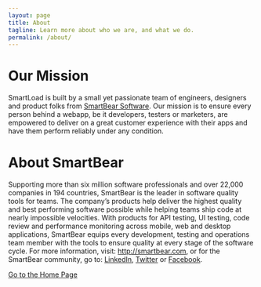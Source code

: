 ```yaml
---
layout: page
title: About
tagline: Learn more about who we are, and what we do.  
permalink: /about/
---
```


# Our Mission
SmartLoad is built by a small yet passionate team of engineers, designers and product folks from [SmartBear Software](http://smartbear.com). Our mission is to ensure every person behind a webapp, be it developers, testers or marketers, are empowered to  deliver on a great customer experience with their apps and have them perform reliably under any condition.

# About SmartBear
Supporting more than six million software professionals and over 22,000 companies in 194 countries, SmartBear is the leader in software quality tools for teams. The company’s products help deliver the highest quality and best performing software possible while helping teams ship code at nearly impossible velocities. With products for API testing, UI testing, code review and performance monitoring across mobile, web and desktop applications, SmartBear equips every development, testing and operations team member with the tools to ensure quality at every stage of the software cycle. For more information, visit: http://smartbear.com, or for the SmartBear community, go to: [LinkedIn](https://www.linkedin.com/company/smartbear-software), [Twitter](http://twitter.com/smartbear) or [Facebook](https://www.facebook.com/smartbear).



[Go to the Home Page](./)
